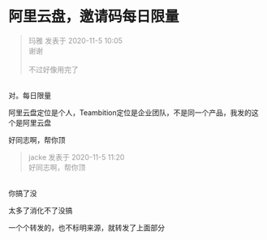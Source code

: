 # 阿里云盘，邀请码每日限量


<div class="quote"><blockquote><font color="#999999">玛雅 发表于 2020-11-5 10:05</font><br />
<font color="#999999">谢谢<br />
<br />
不过好像用完了</font></blockquote></div><br />
对。每日限量

阿里云盘定位是个人，Teambition定位是企业团队，不是同一个产品，我发的这个是阿里云盘

好同志啊，帮你顶

<div class="quote"><blockquote><font color="#999999">jacke 发表于 2020-11-5 11:20</font><br />
<font color="#999999">好同志啊，帮你顶</font></blockquote></div><br />
你搞了没

太多了消化不了<img src="static/image/smiley/default/smile.gif" smilieid="1" border="0" alt="" />没搞

一个个转发的，也不标明来源，就转发了上面部分
